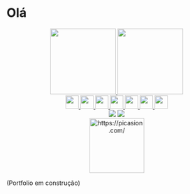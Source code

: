  # Olá

<div align="center">
  <a href="https://github.com/mailacss">
  <img height="150em" src="https://github-readme-stats.vercel.app/api?username=mailacss&show_icons=true&theme=panda&include_all_commits=true&count_private=true"/>
  <img height="150em" src="https://github-readme-stats.vercel.app/api/top-langs/?username=mailacss&hide=tex&layout=compact&langs_count=10&theme=panda"/>
</div>

  <div align="center"> 
    <img src="https://cdn.jsdelivr.net/gh/devicons/devicon/icons/javascript/javascript-plain.svg" height=30px/>
    <img src="https://cdn.jsdelivr.net/gh/devicons/devicon/icons/typescript/typescript-original.svg" height=30px/>
    <img src="https://cdn.jsdelivr.net/gh/devicons/devicon/icons/css3/css3-original.svg" height=30px />         
    <img src="https://cdn.jsdelivr.net/gh/devicons/devicon/icons/html5/html5-original.svg" height=30px/>
    <img src="https://cdn.jsdelivr.net/gh/devicons/devicon/icons/react/react-original.svg" height=30px/>
    <img src="https://cdn.jsdelivr.net/gh/devicons/devicon/icons/python/python-plain.svg" height=30px/>
    <img src="https://cdn.jsdelivr.net/gh/devicons/devicon/icons/bootstrap/bootstrap-original.svg" height=30px/>
    <!--
    <img src="https://cdn.jsdelivr.net/gh/devicons/devicon/icons/java/java-original.svg" height=30px/>
    <img src="https://cdn.jsdelivr.net/gh/devicons/devicon/icons/nodejs/nodejs-original.svg" height=30pxx/>
    <img src="https://cdn.jsdelivr.net/gh/devicons/devicon/icons/react/react-original.svg" height=30px/>
        -->  
  </div>


  <div align="center">
            <a href="https://www.linkedin.com/in/maila-cssantos/"><img src="https://img.shields.io/badge/LinkedIn-0077B5?style=for-the-badge&logo=linkedin&logoColor=white"></a>
            <a href="mailto:cardmaila19@gmail.com"><img src="https://img.shields.io/badge/Gmail-D14836?style=for-the-badge&logo=gmail&logoColor=white"></a>
  </div>
 
  <div align="center" border-radius:"50%">
<a href="https://picasion.com/"><img src="https://i.picasion.com/pic92/9f1253138b8ac719081aa3bfc292dc87.gif" width="125" height="125" border="0" alt="https://picasion.com/" /></a><br /><a href="https://picasion.com/"></a>
  </div>
 
(Portfolio em construção)

